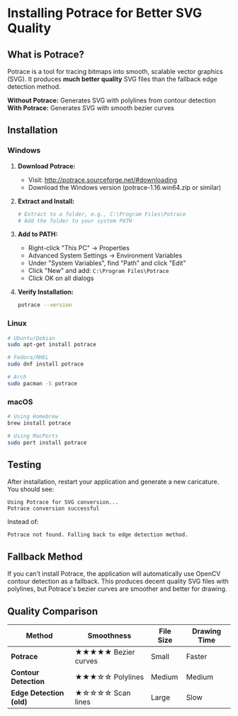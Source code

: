 # Installing Potrace for Better SVG Quality

## What is Potrace?

Potrace is a tool for tracing bitmaps into smooth, scalable vector graphics (SVG). It produces **much better quality** SVG files than the fallback edge detection method.

**Without Potrace:** Generates SVG with polylines from contour detection
**With Potrace:** Generates SVG with smooth bezier curves

## Installation

### Windows

1. **Download Potrace:**
   - Visit: http://potrace.sourceforge.net/#downloading
   - Download the Windows version (potrace-1.16.win64.zip or similar)

2. **Extract and Install:**
   ```bash
   # Extract to a folder, e.g., C:\Program Files\Potrace
   # Add the folder to your system PATH
   ```

3. **Add to PATH:**
   - Right-click "This PC" → Properties
   - Advanced System Settings → Environment Variables
   - Under "System Variables", find "Path" and click "Edit"
   - Click "New" and add: `C:\Program Files\Potrace`
   - Click OK on all dialogs

4. **Verify Installation:**
   ```bash
   potrace --version
   ```

### Linux

```bash
# Ubuntu/Debian
sudo apt-get install potrace

# Fedora/RHEL
sudo dnf install potrace

# Arch
sudo pacman -S potrace
```

### macOS

```bash
# Using Homebrew
brew install potrace

# Using MacPorts
sudo port install potrace
```

## Testing

After installation, restart your application and generate a new caricature. You should see:

```
Using Potrace for SVG conversion...
Potrace conversion successful
```

Instead of:

```
Potrace not found. Falling back to edge detection method.
```

## Fallback Method

If you can't install Potrace, the application will automatically use OpenCV contour detection as a fallback. This produces decent quality SVG files with polylines, but Potrace's bezier curves are smoother and better for drawing.

## Quality Comparison

| Method | Smoothness | File Size | Drawing Time |
|--------|------------|-----------|--------------|
| **Potrace** | ★★★★★ Bezier curves | Small | Faster |
| **Contour Detection** | ★★★☆☆ Polylines | Medium | Medium |
| **Edge Detection (old)** | ★☆☆☆☆ Scan lines | Large | Slow |
